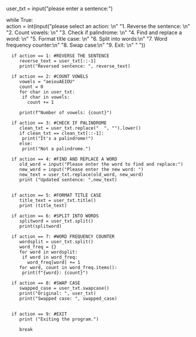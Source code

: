 user_txt = input("please enter a sentence:")

while True:  
      action = int(input("please select an action: \n"
      "1. Reverse the sentence: \n" 
      "2. Count vowels: \n" 
      "3. Check if palindrome: \n" 
      "4. Find and replace a word: \n" 
      "5. Format title case: \n" 
      "6. Split into words:\n" 
      "7. Word frequency counter:\n" 
      "8. Swap case:\n"
      "9. Exit: \n"
      "   "))

      if action == 1: #REVERSE THE SENTENCE
         reverse_text = user_txt[::-1]
         print("Reversed sentence: ", reverse_text)

      if action == 2: #COUNT VOWELS
         vowels = "aeiouAEIOU"
         count = 0
         for char in user_txt:
          if char in vowels:
            count += 1

         print(f"Number of vowels: {count}")

      if action == 3: #CHECK IF PALINDROME
         clean_txt = user_txt.replace("  ", "").lower()
         if clean_txt == clean_txt[::-1]:
          print("It's a palindrome!")
         else:
          print("Not a palindrome.")

      if action == 4: #FIND AND REPLACE A WORD
         old_word = input("Please enter the word to find and replace:")
         new_word = input("Please enter the new word: ")
         new_text = user_txt.replace(old_word, new_word)
         print ("Updated sentence: ",new_text)
        

      if action == 5: #FORMAT TITLE CASE
         title_text = user_txt.title()
         print (title_text)

      if action == 6: #SPLIT INTO WORDS
         splitword = user_txt.split()
         print(splitword)

      if action == 7: #WORD FREQUENCY COUNTER
         wordsplit = user_txt.split()
         word_freq = {}
         for word in wordsplit:
          if word in word_freq:
            word_freq[word] += 1
         for word, count in word_freq.items():
          print(f"{word}: {count}")

      if action == 8: #SWAP CASE
         swapped_case = user_txt.swapcase()
         print("Original: ", user_txt)
         print("Swapped case: ", swapped_case)


      if action == 9: #EXIT
         print ("Exiting the program.")

         break
